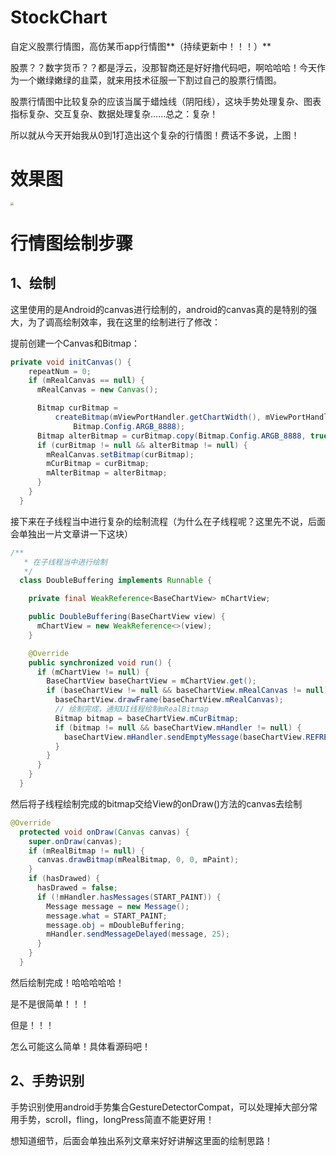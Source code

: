 # StockChart
自定义股票行情图，高仿某币app行情图**（持续更新中！！！）**

股票？？数字货币？？都是浮云，没那智商还是好好撸代码吧，啊哈哈哈！今天作为一个嫩绿嫩绿的韭菜，就来用技术征服一下割过自己的股票行情图。

股票行情图中比较复杂的应该当属于蜡烛线（阴阳线），这块手势处理复杂、图表指标复杂、交互复杂、数据处理复杂......总之：复杂！

所以就从今天开始我从0到1打造出这个复杂的行情图！费话不多说，上图！

# 效果图

<img src="https://github.com/SlamDunk007/StockChart/blob/master/stockChart.png" style="zoom:30%;" />

# 行情图绘制步骤

## 1、绘制

这里使用的是Android的canvas进行绘制的，android的canvas真的是特别的强大，为了调高绘制效率，我在这里的绘制进行了修改：

提前创建一个Canvas和Bitmap：

```java
private void initCanvas() {
    repeatNum = 0;
    if (mRealCanvas == null) {
      mRealCanvas = new Canvas();

      Bitmap curBitmap =
          createBitmap(mViewPortHandler.getChartWidth(), mViewPortHandler.getChartHeight(),
              Bitmap.Config.ARGB_8888);
      Bitmap alterBitmap = curBitmap.copy(Bitmap.Config.ARGB_8888, true);
      if (curBitmap != null && alterBitmap != null) {
        mRealCanvas.setBitmap(curBitmap);
        mCurBitmap = curBitmap;
        mAlterBitmap = alterBitmap;
      }
    }
  }
```

接下来在子线程当中进行复杂的绘制流程（为什么在子线程呢？这里先不说，后面会单独出一片文章讲一下这块）

```java
/**
   * 在子线程当中进行绘制
   */
  class DoubleBuffering implements Runnable {

    private final WeakReference<BaseChartView> mChartView;

    public DoubleBuffering(BaseChartView view) {
      mChartView = new WeakReference<>(view);
    }

    @Override
    public synchronized void run() {
      if (mChartView != null) {
        BaseChartView baseChartView = mChartView.get();
        if (baseChartView != null && baseChartView.mRealCanvas != null) {
          baseChartView.drawFrame(baseChartView.mRealCanvas);
          // 绘制完成，通知UI线程绘制mRealBitmap
          Bitmap bitmap = baseChartView.mCurBitmap;
          if (bitmap != null && baseChartView.mHandler != null) {
            baseChartView.mHandler.sendEmptyMessage(baseChartView.REFRESH);
          }
        }
      }
    }
  }
```

然后将子线程绘制完成的bitmap交给View的onDraw()方法的canvas去绘制

```java
@Override
  protected void onDraw(Canvas canvas) {
    super.onDraw(canvas);
    if (mRealBitmap != null) {
      canvas.drawBitmap(mRealBitmap, 0, 0, mPaint);
    }
    if (hasDrawed) {
      hasDrawed = false;
      if (!mHandler.hasMessages(START_PAINT)) {
        Message message = new Message();
        message.what = START_PAINT;
        message.obj = mDoubleBuffering;
        mHandler.sendMessageDelayed(message, 25);
      }
    }
  }
```

然后绘制完成！哈哈哈哈哈！

是不是很简单！！！

但是！！！

怎么可能这么简单！具体看源码吧！

## 2、手势识别

手势识别使用android手势集合GestureDetectorCompat，可以处理掉大部分常用手势，scroll，fling，longPress简直不能更好用！

想知道细节，后面会单独出系列文章来好好讲解这里面的绘制思路！